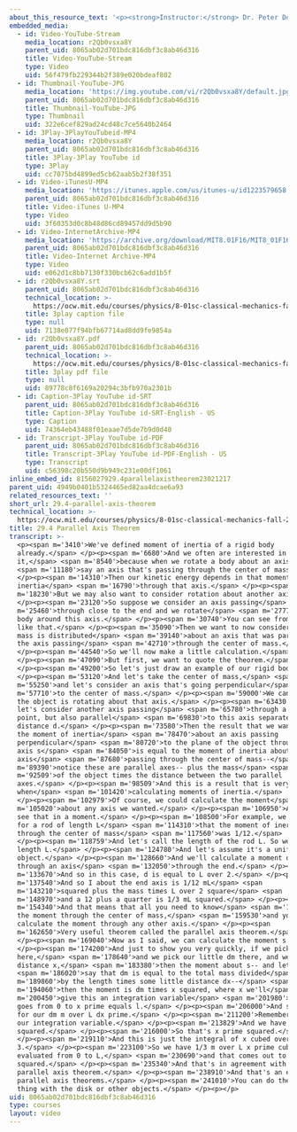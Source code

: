```yaml
---
about_this_resource_text: '<p><strong>Instructor:</strong> Dr. Peter Dourmashkin</p>'
embedded_media:
  - id: Video-YouTube-Stream
    media_location: r2Qb0vsxa8Y
    parent_uid: 8065ab02d701bdc816dbf3c8ab46d316
    title: Video-YouTube-Stream
    type: Video
    uid: 56f479fb229344b2f389e020bdeaf802
  - id: Thumbnail-YouTube-JPG
    media_location: 'https://img.youtube.com/vi/r2Qb0vsxa8Y/default.jpg'
    parent_uid: 8065ab02d701bdc816dbf3c8ab46d316
    title: Thumbnail-YouTube-JPG
    type: Thumbnail
    uid: 322e6cef829ad24cd48c7ce5640b2464
  - id: 3Play-3PlayYouTubeid-MP4
    media_location: r2Qb0vsxa8Y
    parent_uid: 8065ab02d701bdc816dbf3c8ab46d316
    title: 3Play-3Play YouTube id
    type: 3Play
    uid: cc7075bd4899ed5cb62aab5b2f38f351
  - id: Video-iTunesU-MP4
    media_location: 'https://itunes.apple.com/us/itunes-u/id1223579658'
    parent_uid: 8065ab02d701bdc816dbf3c8ab46d316
    title: Video-iTunes U-MP4
    type: Video
    uid: 3f60353d0c8b48d86cd89457dd9d5b90
  - id: Video-InternetArchive-MP4
    media_location: 'https://archive.org/download/MIT8.01F16/MIT8_01F16_L29v04_360p.mp4'
    parent_uid: 8065ab02d701bdc816dbf3c8ab46d316
    title: Video-Internet Archive-MP4
    type: Video
    uid: e062d1c8bb7130f330bcb62c6add1b5f
  - id: r2Qb0vsxa8Y.srt
    parent_uid: 8065ab02d701bdc816dbf3c8ab46d316
    technical_location: >-
      https://ocw.mit.edu/courses/physics/8-01sc-classical-mechanics-fall-2016/week-10-rotational-motion/29.4-parallel-axis-theorem/29.4-parallel-axis-theorem/r2Qb0vsxa8Y.srt
    title: 3play caption file
    type: null
    uid: 7138e077f94bfb67714ad8dd9fe9854a
  - id: r2Qb0vsxa8Y.pdf
    parent_uid: 8065ab02d701bdc816dbf3c8ab46d316
    technical_location: >-
      https://ocw.mit.edu/courses/physics/8-01sc-classical-mechanics-fall-2016/week-10-rotational-motion/29.4-parallel-axis-theorem/29.4-parallel-axis-theorem/r2Qb0vsxa8Y.pdf
    title: 3play pdf file
    type: null
    uid: 89778c8f6169a20294c3bfb970a2301b
  - id: Caption-3Play YouTube id-SRT
    parent_uid: 8065ab02d701bdc816dbf3c8ab46d316
    title: Caption-3Play YouTube id-SRT-English - US
    type: Caption
    uid: 74364eb43488f01eaae7d5de7b9d0d40
  - id: Transcript-3Play YouTube id-PDF
    parent_uid: 8065ab02d701bdc816dbf3c8ab46d316
    title: Transcript-3Play YouTube id-PDF-English - US
    type: Transcript
    uid: c56398c20b550d9b949c231e00df1061
inline_embed_id: 8156027929.4parallelaxistheorem23021217
parent_uid: 4949b0401b5324465ed82aa4dcae6a93
related_resources_text: ''
short_url: 29.4-parallel-axis-theorem
technical_location: >-
  https://ocw.mit.edu/courses/physics/8-01sc-classical-mechanics-fall-2016/week-10-rotational-motion/29.4-parallel-axis-theorem/29.4-parallel-axis-theorem
title: 29.4 Parallel Axis Theorem
transcript: >-
  <p><span m='3410'>We've defined moment of inertia of a rigid body
  already.</span> </p><p><span m='6680'>And we often are interested in
  it,</span> <span m='8540'>because when we rotate a body about an axis,</span>
  <span m='11180'>say an axis that's passing through the center of mass.</span>
  </p><p><span m='14310'>Then our kinetic energy depends in that moment of
  inertia</span> <span m='16790'>through that axis.</span> </p><p><span
  m='18230'>But we may also want to consider rotation about another axis.</span>
  </p><p><span m='23120'>So suppose we consider an axis passing</span> <span
  m='25460'>through close to the end and we rotate</span> <span m='27770'>the
  body around this axis.</span> </p><p><span m='30740'>You can see from overhead
  like that.</span> </p><p><span m='35090'>Then we want to now consider how the
  mass is distributed</span> <span m='39140'>about an axis that was parallel to
  the axis passing</span> <span m='42710'>through the center of mass.</span>
  </p><p><span m='44540'>So we'll now make a little calculation.</span>
  </p><p><span m='47090'>But first, we want to quote the theorem.</span>
  </p><p><span m='49200'>So let's just draw an example of our rigid body.</span>
  </p><p><span m='53120'>And let's take the center of mass,</span> <span
  m='55250'>and let's consider an axis that's going perpendicular</span> <span
  m='57710'>to the center of mass.</span> </p><p><span m='59000'>We can think of
  the object is rotating about that axis.</span> </p><p><span m='63430'>And now
  let's consider another axis passing</span> <span m='65780'>through a different
  point, but also parallel</span> <span m='69830'>to this axis separated by a
  distance d.</span> </p><p><span m='73580'>Then the result that we want is at
  the moment of inertia</span> <span m='78470'>about an axis passing
  perpendicular</span> <span m='80720'>to the plane of the object through the
  axis s</span> <span m='84050'>is equal to the moment of inertia about an
  axis</span> <span m='87680'>passing through the center of mass--</span> <span
  m='89390'>notice these are parallel axes-- plus the mass</span> <span
  m='92509'>of the object times the distance between the two parallel
  axes.</span> </p><p><span m='98509'>And this is a result that is very useful
  when</span> <span m='101420'>calculating moments of inertia.</span>
  </p><p><span m='102979'>Of course, we could calculate the moment</span> <span
  m='105020'>about any axis we wanted.</span> </p><p><span m='106950'>And we'll
  see that in a moment.</span> </p><p><span m='108500'>For example, we know that
  for a rod of length L</span> <span m='114310'>that the moment of inertia
  through the center of mass</span> <span m='117560'>was 1/12.</span>
  </p><p><span m='118759'>And let's call the length of the rod L. So we have a
  length L.</span> </p><p><span m='124780'>And let's assume it's a uniform
  object.</span> </p><p><span m='128660'>And we'll calculate a moment of inertia
  through an axis</span> <span m='132050'>through the end.</span> </p><p><span
  m='133670'>And so in this case, d is equal to L over 2.</span> </p><p><span
  m='137540'>And so I about the end axis is 1/12 mL</span> <span
  m='143210'>squared plus the mass times L over 2 square</span> <span
  m='148970'>and a 12 plus a quarter is 1/3 mL squared.</span> </p><p><span
  m='154340'>And that means that all you need to know</span> <span m='157280'>is
  the moment through the center of mass,</span> <span m='159530'>and you can
  calculate the moment through any other axis.</span> </p><p><span
  m='162650'>Very useful theorem called the parallel axis theorem.</span>
  </p><p><span m='169040'>Now as I said, we can calculate the moment s.</span>
  </p><p><span m='174200'>And just to show you very quickly, if we pick s
  here,</span> <span m='178640'>and we pick our little dm there, and we have a
  distance x,</span> <span m='183380'>then the moment about s-- and let's</span>
  <span m='186020'>say that dm is equal to the total mass divided</span> <span
  m='189860'>by the length times some little distance dx--</span> <span
  m='194060'>then the moment is dm times x squared, where x we'll</span> <span
  m='200450'>give this an integration variable</span> <span m='201980'>x prime
  goes from 0 to x prime equals l.</span> </p><p><span m='206000'>And so we have
  for our dm m over L dx prime.</span> </p><p><span m='211200'>Remember, that's
  our integration variable.</span> </p><p><span m='213829'>And we have x
  squared.</span> </p><p><span m='216000'>So that's x prime squared.</span>
  </p><p><span m='219110'>And this is just the integral of x cubed over
  3.</span> </p><p><span m='223100'>So we have 1/3 m over L x prime cubed
  evaluated from 0 to L,</span> <span m='230690'>and that comes out to 1/3 mL
  squared.</span> </p><p><span m='235340'>And that's in agreement with the
  parallel axis theorem.</span> </p><p><span m='238910'>And that's an example of
  parallel axis theorems.</span> </p><p><span m='241010'>You can do the same
  thing with the disk or other objects.</span> </p><p></p>
uid: 8065ab02d701bdc816dbf3c8ab46d316
type: courses
layout: video
---
```

